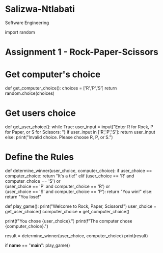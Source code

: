 # Salizwa-Ntlabati
Software Engineering 

import random
# Assignment 1 - Rock-Paper-Scissors

# Get computer's choice
def get_computer_choice():
    choices = ['R','P','S']
    return random.choice(choices)

# Get users choice
def get_user_choice():
    while True:
        user_input = input("Enter R for Rock, P for Paper, or S for Scissors: ")
        if user_input in ['R','P','S']:
            return user_input
        else:
            print("Invalid choice. Please choose R, P, or S.")

# Define the Rules
def determine_winner(user_choice, computer_choice):
    if user_choice == computer_choice:
        return "It's a tie!"
    elif (user_choice == 'R' and computer_choice == 'S') or \
         (user_choice == 'P' and computer_choice == 'R') or \
         (user_choice == 'S' and computer_choice == 'P'):
        return "You win!"
    else:
        return "You lose!"

def play_game():
    print("Welcome to Rock, Paper, Scissors!")
    user_choice = get_user_choice()
    computer_choice = get_computer_choice()

  print(f"You chose {user_choice}.")
  print(f"The computer chose {computer_choice}.")

  result = determine_winner(user_choice, computer_choice)
    print(result)

if __name__ == "__main__":
    play_game()
